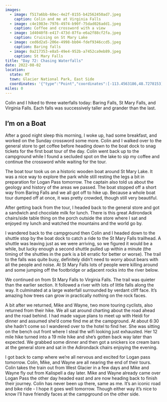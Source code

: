```yaml
---
images:
  - image: f517a6bb-60ec-4e2f-8155-b42562450ad7.jpeg
    caption: Colin and me at Virginia Falls
  - image: c4e1983e-7976-4974-b90f-75dad026add1.jpeg
    caption: Coffee and crossword with a view
  - image: 1d4040f8-e417-473d-87fa-e6a2f88cf2fa.jpeg
    caption: Cruising on St Mary Lake
  - image: ced6d2a5-206e-4998-bb04-fdef9346ccd5.jpeg
    caption: Baring falls
  - image: 0a217353-e8a5-49e4-952b-a7452ca9eb89.jpeg
    caption: St Mary Falls
title: "Day 72: Chasing Waterfalls"
date: 2022-08-02
location:
  state: MT
  town: Glacier National Park, East Side
  coordinates: '{"type":"Point","coordinates":[-113.4563186,48.7278153]}'
miles: 0
---
```

Colin and I hiked to three waterfalls today: Baring Falls, St Mary Falls, and Virginia Falls. Each falls was successively taller and grander than the last. 

## I’m on a Boat

After a good night sleep this morning, I woke up, had some breakfast, and worked on the Sunday crossword some more. Colin and I walked over to the general store to get coffee before heading down to the boat dock to snag tickets for the first boat tour of the day. Colin went back up to the campground while I found a secluded spot on the lake to sip my coffee and continue the crossword while waiting for the tour. 

The boat tour took us on a historic wooden boat around St Mary Lake. It was a nice way to explore the park while still resting the legs a bit in preparation for Logan Pass tomorrow. The captain also told us about the geology and history of the areas we passed. The boat stopped off a short way from Baring Falls and we all got off to hike up. Because a whole boat tour dumped off at once, it was pretty crowded, though still very beautiful. 

After getting back from the tour, I headed back to the general store and got a sandwich and chocolate milk for lunch. There is this great Adirondack chairs/side table thing on the porch outside the store where I sat and enjoyed my lunch and watched the mountains and the world go by. 

I wandered back to the campground then Colin and I headed down to the shuttle stop by the boat dock to catch a ride to the St Mary Falls trailhead. A shuttle was leaving just as we were arriving, so we figured it would be a while, but lucky enough a second shuttle pulled up within a minute (the timing of the shuttles in the park is a bit erratic for better or worse). The trail to the falls was quite busy, definitely didn’t need to worry about bears with all the people and noise. At St Mary Falls lots of people were killing around and some jumping off the footbridge or adjacent rocks into the river below. 

We continued on from St Mary Falls to Virginia Falls. The trail was quieter than the earlier section. It followed a river with lots of little falls along the way. It culminated at a large waterfall surrounded by verdant cliff face. It’s amazing how trees can grow in practically nothing on the rock faces. 

A bit after we returned, Mike and Wayne, two more touring cyclists, also returned from their hike. We all sat around charting about the road ahead and the road behind. I had made vague plans to meet up with Heidi for dinner and assumed she’d come find me at the campground. At about 6:30 she hadn’t come so I wandered over to the hotel to find her. She was sitting on the bench out front where I steal the wifi looking just exhausted. Her 12 mile hike turned into a 19 mile hike and she’s gotten back way later than expected. We grabbed some dinner and then got a snickers ice cream bars at the general store and sat in the Adirondack chairs enjoying the evening. 

I got back to camp where we’re all nervous and excited for Logan pass tomorrow. Colin, Mike, and Wayne are all nearing the end of their tours. Colin takes the train out from West Glacier in a few days and Mike and Wayne fly out from Kalispell a day later. Mike and Wayne already came over Logan Pass the other day headed east and are now heading back to finish their journey. Colin has never been up there, same as me. It’s an iconic road and bike ride - I hope it goes well tomorrow. Though either way it’s nice to know I’ll have friendly faces at the campground on the other side. 